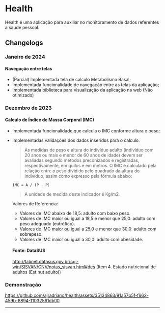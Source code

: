 # Health

Health é uma aplicação para auxiliar no monitoramento de dados referentes a saude pessoal.

## Changelogs

### Janeiro de 2024
#### Navegação entre telas
* (Parcial) Implementada tela de calculo Metabolismo Basal;
* Implementada funcionalidade de navegação entre as telas da aplicação;
* Implementada biblioteca para visualização da aplicação na web (Não otimizado)


### Dezembro de 2023
#### Calculo de Índice de Massa Corporal (IMC)

* Implementada funcionalidade que calcula o IMC conforme altura e peso;
* Implementadas validações dos dados inseridos para o calculo.

    > As medidas de peso e altura do indivíduo adulto (indivíduo com 20 anos ou mais e menor de 60 anos de idade) devem ser avaliadas segundo métodos preconizados e registradas, respectivamente, em quilos e em metros. O IMC é calculado pela relação entre o peso dividido pelo quadrado da altura do indivíduo, assim como expresso pela fórmula abaixo:
    
    `IMC = A / (P . P)`

    >  A unidade de medida deste indicador é Kg/m2.

    Valores de Referencia:
    * Valores de IMC abaixo de 18,5: adulto com baixo peso.
     * Valores de IMC maior ou igual a 18,5 e menor que 25,0: adulto com peso adequado (eutrófico).
     * Valores de IMC maior ou igual a 25,0 e menor que 30,0: adulto com sobrepeso.
     * Valores de IMC maior ou igual a 30,0: adulto com obesidade.

    #### Fonte: DataSUS
    http://tabnet.datasus.gov.br/cgi-win/SISVAN/CNV/notas_sisvan.html#des
    (Item 4. Estado nutricional de adultos (Est nut adulto))

### Demonstração
https://github.com/ajradriano/health/assets/35134863/91a57b5f-f662-459b-8894-11032561db00


---
